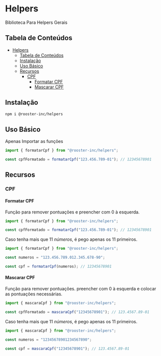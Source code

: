 # Helpers

Biblioteca Para Helpers Gerais

## Tabela de Conteúdos

-   [Helpers](#helpers)
    -   [Tabela de Conteúdos](#tabela-de-conteúdos)
    -   [Instalação](#instalação)
    -   [Uso Básico](#uso-básico)
    -   [Recursos](#recursos)
        -   [CPF](#cpf)
            -   [Formatar CPF](#formatar-cpf)
            -   [Mascarar CPF](#mascarar-cpf)

## Instalação

```sh
npm i @rooster-inc/helpers
```

## Uso Básico

Apenas Importar as funções

```ts
import { formatarCpf } from "@rooster-inc/helpers";

const cpfFormatado = formatarCpf("123.456.789-01"); // 12345678901
```

## Recursos

### CPF

#### Formatar CPF

Função para remover pontuações e preencher com 0 à esquerda.

```ts
import { formatarCpf } from "@rooster-inc/helpers";

const cpfFormatado = formatarCpf("123.456.789-01"); // 12345678901
```

Caso tenha mais que 11 _números_, é pego apenas os 11 primeiros.

```ts
import { formatarCpf } from "@rooster-inc/helpers";

const numeros = "123.456.789.012.345.678-90";

const cpf = formatarCpf(numeros); // 12345678901
```

#### Mascarar CPF

Função para remover pontuações. preencher com 0 à esquerda e colocar as pontuações necessárias.

```ts
import { mascaraCpf } from "@rooster-inc/helpers";

const cpfFormatado = mascaraCpf("12345678901"); // 123.4567.89-01
```

Caso tenha mais que 11 _números_, é pego apenas os 11 primeiros.

```ts
import { mascaraCpf } from "@rooster-inc/helpers";

const numeros = "12345678901234567890";

const cpf = mascaraCpf("12345678901"); // 123.4567.89-01
```
